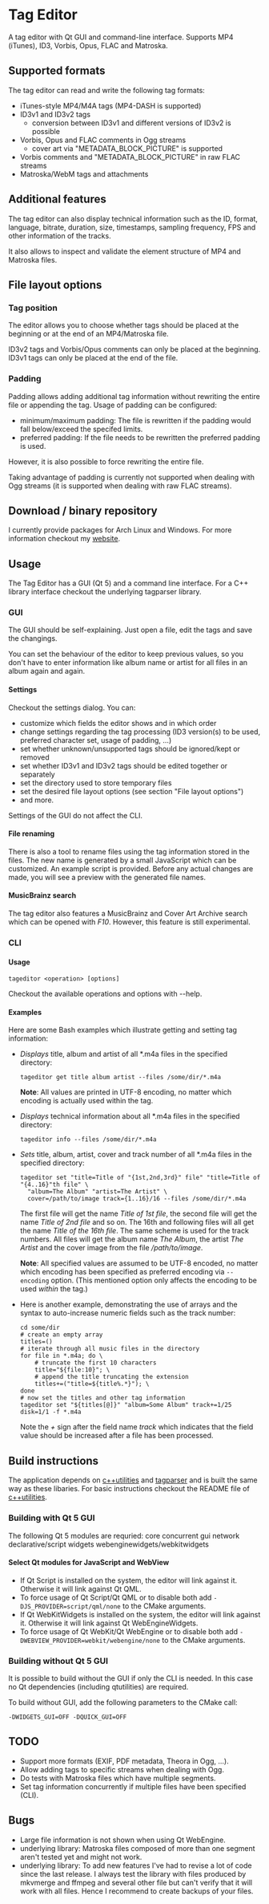 # Tag Editor
A tag editor with Qt GUI and command-line interface. Supports MP4 (iTunes), ID3, Vorbis, Opus, FLAC and Matroska.

## Supported formats
The tag editor can read and write the following tag formats:
- iTunes-style MP4/M4A tags (MP4-DASH is supported)
- ID3v1 and ID3v2 tags
  - conversion between ID3v1 and different versions of ID3v2 is possible
- Vorbis, Opus and FLAC comments in Ogg streams
  - cover art via "METADATA_BLOCK_PICTURE" is supported
- Vorbis comments and "METADATA_BLOCK_PICTURE" in raw FLAC streams
- Matroska/WebM tags and attachments

## Additional features
The tag editor can also display technical information such as the ID, format,
language, bitrate, duration, size, timestamps, sampling frequency, FPS and other information of the tracks.

It also allows to inspect and validate the element structure of MP4 and Matroska files.

## File layout options
### Tag position
The editor allows you to choose whether tags should be placed at the beginning or at
the end of an MP4/Matroska file.

ID3v2 tags and Vorbis/Opus comments can only be placed at the beginning. ID3v1 tags
can only be placed at the end of the file.

### Padding
Padding allows adding additional tag information without rewriting the entire file
or appending the tag. Usage of padding can be configured:
- minimum/maximum padding: The file is rewritten if the padding would fall below/exceed the specifed limits.
- preferred padding: If the file needs to be rewritten the preferred padding is used.

However, it is also possible to force rewriting the entire file.

Taking advantage of padding is currently not supported when dealing with Ogg streams (it is supported when
dealing with raw FLAC streams).

## Download / binary repository
I currently provide packages for Arch Linux and Windows. For more information checkout my
[website](http://martchus.no-ip.biz/website/page.php?name=programming).

## Usage
The Tag Editor has a GUI (Qt 5) and a command line interface. For a C++ library
interface checkout the underlying tagparser library.

### GUI
The GUI should be self-explaining. Just open a file, edit the tags and save the changings.

You can set the behaviour of the editor to keep previous values, so you don't have to enter
information like album name or artist for all files in an album again and again.

#### Settings
Checkout the settings dialog. You can:
- customize which fields the editor shows and in which order
- change settings regarding the tag processing (ID3 version(s) to be used, preferred character set, usage of padding, ...)
- set whether unknown/unsupported tags should be ignored/kept or removed
- set whether ID3v1 and ID3v2 tags should be edited together or separately
- set the directory used to store temporary files
- set the desired file layout options (see section "File layout options")
- and more.

Settings of the GUI do not affect the CLI.

#### File renaming
There is also a tool to rename files using the tag information stored in the files. The new name is generated
by a small JavaScript which can be customized. An example script is provided. Before any actual changes are made,
you will see a preview with the generated file names.

#### MusicBrainz search
The tag editor also features a MusicBrainz and Cover Art Archive search which can be opened with *F10*. However, this feature is still experimental.

### CLI
#### Usage
```
tageditor <operation> [options]
```
Checkout the available operations and options with --help.

#### Examples
Here are some Bash examples which illustrate getting and setting tag information:

* *Displays* title, album and artist of all *.m4a files in the specified directory:

  ```
  tageditor get title album artist --files /some/dir/*.m4a
  ```

  **Note**: All values are printed in UTF-8 encoding, no matter which  encoding is actually used within the tag.

* *Displays* technical information about all *.m4a files in the specified directory:

  ```
  tageditor info --files /some/dir/*.m4a
  ```

* *Sets* title, album, artist, cover and track number of all *.m4a files in the specified directory:

  ```
  tageditor set "title=Title of "{1st,2nd,3rd}" file" "title=Title of "{4..16}"th file" \
    "album=The Album" "artist=The Artist" \
    cover=/path/to/image track={1..16}/16 --files /some/dir/*.m4a
  ```

  The first file will get the name *Title of 1st file*, the second file will get the name *Title of 2nd file* and so on.
  The 16th and following files will all get the name *Title of the 16th file*. The same scheme is used for the track numbers.
  All files will get the album name *The Album*, the artist *The Artist* and the cover image from the file */path/to/image*.

  **Note**: All specified values are assumed to be UTF-8 encoded, no matter which encoding has been specified as preferred encoding via ``--encoding`` option. (This mentioned option only affects the encoding to be used *within* the tag.)

* Here is another example, demonstrating the use of arrays and the syntax to auto-increase numeric fields such as the track number:

  ```
  cd some/dir
  # create an empty array
  titles=()
  # iterate through all music files in the directory
  for file in *.m4a; do \
      # truncate the first 10 characters
      title="${file:10}"; \
      # append the title truncating the extension
      titles+=("title=${title%.*}"); \
  done
  # now set the titles and other tag information
  tageditor set "${titles[@]}" "album=Some Album" track+=1/25 disk=1/1 -f *.m4a
  ```

  Note the *+* sign after the field name *track* which indicates that the field value should be increased after
  a file has been processed.

## Build instructions
The application depends on [c++utilities](https://github.com/Martchus/cpp-utilities) and [tagparser](https://github.com/Martchus/tagparser) and is built the same way as these libaries. For basic instructions checkout the README file of [c++utilities](https://github.com/Martchus/cpp-utilities).

### Building with Qt 5 GUI
The following Qt 5 modules are requried: core concurrent gui network declarative/script widgets webenginewidgets/webkitwidgets

#### Select Qt modules for JavaScript and WebView
* If Qt Script is installed on the system, the editor will link against it. Otherwise it will link against Qt QML.
* To force usage of Qt Script/Qt QML or to disable both add `-DJS_PROVIDER=script/qml/none` to the CMake arguments.
* If Qt WebKitWidgets is installed on the system, the editor will link against it. Otherwise it will link against Qt WebEngineWidgets.
* To force usage of Qt WebKit/Qt WebEngine or to disable both add `-DWEBVIEW_PROVIDER=webkit/webengine/none` to the CMake arguments.

### Building without Qt 5 GUI
It is possible to build without the GUI if only the CLI is needed. In this case no Qt dependencies (including qtutilities) are required.

To build without GUI, add the following parameters to the CMake call:
```
-DWIDGETS_GUI=OFF -DQUICK_GUI=OFF
```

## TODO
- Support more formats (EXIF, PDF metadata, Theora in Ogg, ...).
- Allow adding tags to specific streams when dealing with Ogg.
- Do tests with Matroska files which have multiple segments.
- Set tag information concurrently if multiple files have been specified (CLI).

## Bugs
- Large file information is not shown when using Qt WebEngine.
- underlying library: Matroska files composed of more than one segment aren't tested yet and might not work.
- underlying library: To add new features I've had to revise a lot of code since the last release. I always test the library with
  files produced by mkvmerge and ffmpeg and several other file but can't verify that it will work with all
  files. Hence I recommend to create backups of your files.
